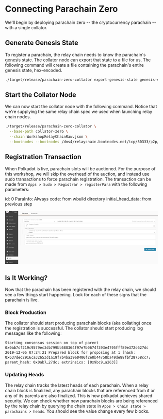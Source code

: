 # Connecting Parachain Zero

We'll begin by deploying parachain zero -- the cryptocurrency parachain -- with a single collator.

## Generate Genesis State
To register a parachain, the relay chain needs to know the parachain's genesis state. The collator node can export that state to a file for us. The following command will create a file containing the parachain's entire genesis state, hex-encoded.

```bash
./target/release/parachain-zero-collator export-genesis-state genesis-state-zero
```

## Start the Collator Node
We can now start the collator node with the following command. Notice that we're supplying the same relay chain spec we used when launching relay chain nodes.

```bash
./target/release/parachain-zero-collator \
  --base-path collator-zero \
  --chain WorkshopRelayChainRaw.json \
  --bootnodes --bootnodes /dns4/relaychain.bootnodes.net/tcp/30333/p2p/QmayQzZgh1t41b3ta5GSm6tKvV7gpWnBYfHrPAYh756vSH
```

## Registration Transaction
When Polkadot is live, parachain slots will be auctioned. For the purpose of this workshop, we will skip the overhead of the auction, and instead use sudo transactions to force parachain registration. The transaction can be made from `Apps > Sudo > Registrar > registerPara` with the following parameters:

id: 0
ParaInfo: Always
code: from wbuild directory
initial_head_data: from previous step

![Registration screenshot](../assets/registration-screenshot.png)

## Is It Working?
Now that the parachain has been registered with the relay chain, we should see a few things start happening. Look for each of these signs that the parachain is live.

### Block Production
The collator should start producing parachain blocks (aka collating) once the registration is successful. The collator should start producing log messages like the following:
```
Starting consensus session on top of parent 0x0ab7cf219c9579ec3db799bb588364f97e7b0674f393e4795fff89e372c627dc
2019-12-05 07:24:21 Prepared block for proposing at 1 [hash: 0x637dec2916ca32653d1a19f7b4ba39e0406f2e0b44758ba49de88fbf28758cc7; parent_hash: 0x0ab7…27dc; extrinsics: [0x9bc9…a263]]

```

### Updating Heads
The relay chain tracks the latest heads of each parachain. When a relay chain block is finalized, any parachain blocks that are referenced from it or any of its parents are also finalized. This is how polkadot achieves shared security. We can check whether new parachain blocks are being referenced by the relay chain by querying the chain state in `Apps > Chain state > parachains > heads`. You should see the value change every few blocks.

<!--
## Interact
TODO When cumulus is more mature, it would be very insightful to actually submit transactions to the parachains and confirm that they execute properly
-->
